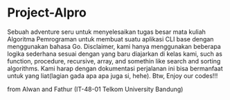 # Project-Alpro
Sebuah adventure seru untuk menyelesaikan tugas besar mata kuliah Algoritma Pemrograman untuk membuat suatu aplikasi CLI base dengan menggunakan bahasa Go. Disclaimer, kami hanya menggunakan beberapa logika sederhana sesuai dengan yang baru diajarkan di kelas kami, such as function, procedure, recursive, array, and somethin like search and sorting algorithms. Kami harap dengan dokumentasi perjalanan ini bisa bermanfaat untuk yang liat(lagian gada apa apa juga si, hehe). Btw, Enjoy our codes!!!

from Alwan and Fathur (IT-48-01 Telkom University Bandung)
